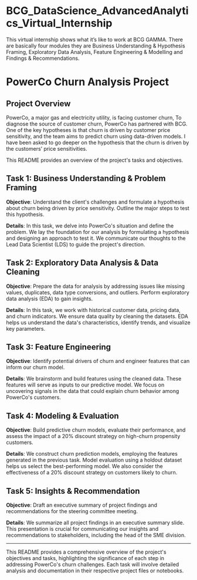 # BCG_DataScience_AdvancedAnalytics_Virtual_Internship

This virtual internship shows what it’s like to work at BCG GAMMA. There are basically four modules they are Business Understanding & Hypothesis Framing, Exploratory Data Analysis, Feature Engineering & Modelling and Findings & Recommendations. 

# PowerCo Churn Analysis Project

## Project Overview

PowerCo, a major gas and electricity utility, is facing customer churn, To diagnose the source of customer churn, PowerCo has partnered with BCG. One of the key hypotheses is that churn is driven by customer price sensitivity, and the team aims to predict churn using data-driven models. I have been asked to go deeper on the hypothesis that the churn is driven by the customers’ price sensitivities. 

This README provides an overview of the project's tasks and objectives.

## Task 1: Business Understanding & Problem Framing

**Objective**: Understand the client's challenges and formulate a hypothesis about churn being driven by price sensitivity. Outline the major steps to test this hypothesis.

**Details**: In this task, we delve into PowerCo's situation and define the problem. We lay the foundation for our analysis by formulating a hypothesis and designing an approach to test it. We communicate our thoughts to the Lead Data Scientist (LDS) to guide the project's direction.

## Task 2: Exploratory Data Analysis & Data Cleaning

**Objective**: Prepare the data for analysis by addressing issues like missing values, duplicates, data type conversions, and outliers. Perform exploratory data analysis (EDA) to gain insights.

**Details**: In this task, we work with historical customer data, pricing data, and churn indicators. We ensure data quality by cleaning the datasets. EDA helps us understand the data's characteristics, identify trends, and visualize key parameters.

## Task 3: Feature Engineering

**Objective**: Identify potential drivers of churn and engineer features that can inform our churn model.

**Details**: We brainstorm and build features using the cleaned data. These features will serve as inputs to our predictive model. We focus on uncovering signals in the data that could explain churn behavior among PowerCo's customers.

## Task 4: Modeling & Evaluation

**Objective**: Build predictive churn models, evaluate their performance, and assess the impact of a 20% discount strategy on high-churn propensity customers.

**Details**: We construct churn prediction models, employing the features generated in the previous task. Model evaluation using a holdout dataset helps us select the best-performing model. We also consider the effectiveness of a 20% discount strategy on customers likely to churn.

## Task 5: Insights & Recommendation

**Objective**: Draft an executive summary of project findings and recommendations for the steering committee meeting.

**Details**: We summarize all project findings in an executive summary slide. This presentation is crucial for communicating our insights and recommendations to stakeholders, including the head of the SME division.

---

This README provides a comprehensive overview of the project's objectives and tasks, highlighting the significance of each step in addressing PowerCo's churn challenges. Each task will involve detailed analysis and documentation in their respective project files or notebooks.